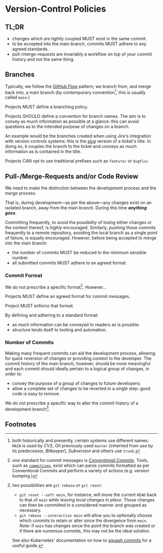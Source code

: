 # Version-Control Policies

## TL;DR

- changes which are tightly coupled MUST exist in the same commit.
- to be accepted into the main branch, commits MUST adhere to any agreed
  standards.
- pull-/merge-requests are invariably a workflow on top of your commit history
  and not the same thing.

## Branches

Typically, we follow the
[GitHub Flow](https://guides.github.com/introduction/flow/) pattern; we branch
from, and merge back into, a main branch (by contemporary convention[^1], this
is usually called `main`.)

Projects MUST define a branching policy.

Projects SHOULD define a convention for branch names. The aim is to convey as
much information as possible at a glance: this can avoid questions as to the
intended purpose of changes on a branch.

An example would be the branches created when using Jira's integration with
version controls systems: this is the
[_slug_](https://en.wikipedia.org/wiki/Clean_URL#Slug) version of a ticket's
title. In doing so, it couples the branch to the ticket and conveys as much
information as is contained in the title.

Projects CAN opt to use traditional prefixes such as `feature/` or `bugfix/`.

## Pull-/Merge-Requests and/or Code Review

We need to make the distinction between the development process and the _merge_
process.

That is, during development—as per the above—any changes exist on an isolated
branch, away from the main branch. During this time **_anything goes_**.

Committing frequently, to avoid the possibility of losing either changes or the
context thereof, is _highly_ encouraged. Similarly, _pushing_ those commits
frequently to a remote repository, avoiding the local branch as a single point
of failure, is equally encouraged. However, before being accepted to merge into
the main branch:

- the number of commits MUST be reduced to the minimum sensible number.
- all submitted commits MUST adhere to an agreed format.

### Commit Format

We do not prescribe a specific format[^2]. However…

Projects MUST define an agreed format for commit messages.

Project MUST enforce that format.

By defining and adhering to a standard format:

- as much information can be conveyed to readers as is possible.
- structure lends itself to tooling and automation.

### Number of Commits

Making many frequent commits can aid the development process, allowing for quick
reversion of changes or providing context to the developer. The commit history
of the main branch, however, should be more meaningful and each commit should
ideally pertain to a logical group of changes, in order to:

- convey the purpose of a group of changes to future developers;
- allow a complete set of changes to be reverted in a single step: good code is
  easy to remove.

We do not prescribe a specific way to alter the commit history of a development
branch[^3].

## Footnotes

[^1]:
    both historically and presently, certain systems use different names: `MAIN`
    is used by _CVS_, _Git_ previously used `master` (inherited from use by its
    predecessor, _Bitkeeper_), _Subversion_ and others use `trunk`.

[^2]:
    one standard for commit messages is
    [_Conventional Commits_](https://www.conventionalcommits.org/). Tools, such
    as [`commitizen`](https://github.com/commitizen-tools/commitizen), exist
    which can parse commits formatted as per Conventional Commits and perform a
    variety of actions (e.g. version bumping.)

[^3]: two possibilities are `git rebase` or `git reset`:

    - `git reset --soft main`, for instance, will move the current `HEAD` back
      to that of `main` _while leaving local changes in place_. Those changes
      can then be committed in a considered manner and grouped as necessary.
    - `git rebase --interactive main` will allow you to optionally choose which
      commits to retain or alter since the divergence from `main`. _Note_: if
      `main` has changes since the point the branch was created or if there are
      numerous commits, this may not be the ideal solution.

    See also Kubernetes' documentation on how to
    [squash commits](https://www.kubernetes.dev/docs/guide/github-workflow/#squash-commits)
    for a useful guide.
